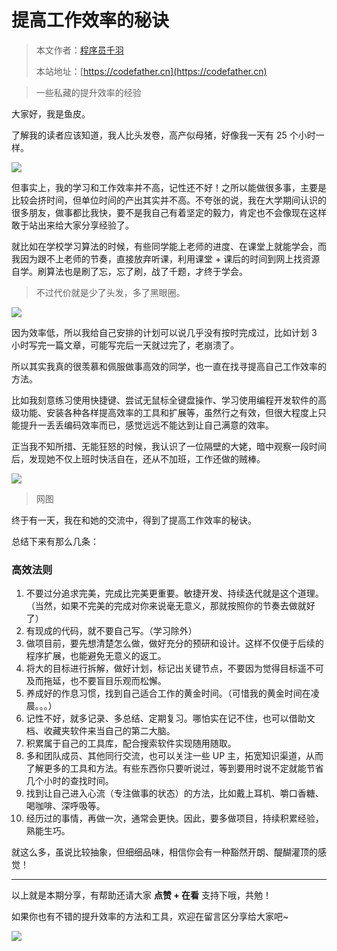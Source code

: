 # 提高工作效率的秘诀

> 本文作者：[程序员千羽](https://yuyuanweb.feishu.cn/wiki/Abldw5WkjidySxkKxU2cQdAtnah)
>
> 本站地址：[https://codefather.cn](https://codefather.cn)

> 一些私藏的提升效率的经验

大家好，我是鱼皮。

了解我的读者应该知道，我人比头发卷，高产似母猪，好像我一天有 25 个小时一样。

![](https://pic.yupi.icu/5563/202311060822652.png)

但事实上，我的学习和工作效率并不高，记性还不好！之所以能做很多事，主要是比较会挤时间，但单位时间的产出其实并不高。不夸张的说，我在大学期间认识的很多朋友，做事都比我快，要不是我自己有着坚定的毅力，肯定也不会像现在这样敢于站出来给大家分享经验了。

就比如在学校学习算法的时候，有些同学能上老师的进度、在课堂上就能学会，而我因为跟不上老师的节奏，直接放弃听课，利用课堂 + 课后的时间到网上找资源自学。刷算法也是刷了忘，忘了刷，战了千题，才终于学会。

> 不过代价就是少了头发，多了黑眼圈。

![](https://pic.yupi.icu/5563/202311060822299.png)

因为效率低，所以我给自己安排的计划可以说几乎没有按时完成过，比如计划 3 小时写完一篇文章，可能写完后一天就过完了，老崩溃了。

所以其实我真的很羡慕和佩服做事高效的同学，也一直在找寻提高自己工作效率的方法。

比如我刻意练习使用快捷键、尝试无鼠标全键盘操作、学习使用编程开发软件的高级功能、安装各种各样提高效率的工具和扩展等，虽然行之有效，但很大程度上只能提升一丢丢编码效率而已，感觉远远不能达到让自己满意的效率。

正当我不知所措、无能狂怒的时候，我认识了一位隔壁的大姥，暗中观察一段时间后，发现她不仅上班时快活自在，还从不加班，工作还做的贼棒。

![](https://pic.yupi.icu/5563/202311060822028.png)

> 网图

终于有一天，我在和她的交流中，得到了提高工作效率的秘诀。

总结下来有那么几条：

### 高效法则

1. 不要过分追求完美，完成比完美更重要。敏捷开发、持续迭代就是这个道理。（当然，如果不完美的完成对你来说毫无意义，那就按照你的节奏去做就好了）
2. 有现成的代码，就不要自己写。（学习除外）
3. 做项目前，要先想清楚怎么做，做好充分的预研和设计。这样不仅便于后续的程序扩展，也能避免无意义的返工。
4. 将大的目标进行拆解，做好计划，标记出关键节点，不要因为觉得目标遥不可及而拖延，也不要盲目乐观而松懈。
5. 养成好的作息习惯，找到自己适合工作的黄金时间。（可惜我的黄金时间在凌晨。。。）
6. 记性不好，就多记录、多总结、定期复习。哪怕实在记不住，也可以借助文档、收藏夹软件来当自己的第二大脑。
7. 积累属于自己的工具库，配合搜索软件实现随用随取。
8. 多和团队成员、其他同行交流，也可以关注一些 UP 主，拓宽知识渠道，从而了解更多的工具和方法。有些东西你只要听说过，等到要用时说不定就能节省几个小时的查找时间。
9. 找到让自己进入心流（专注做事的状态）的方法，比如戴上耳机、嚼口香糖、喝咖啡、深呼吸等。
10. 经历过的事情，再做一次，通常会更快。因此，要多做项目，持续积累经验，熟能生巧。

就这么多，虽说比较抽象，但细细品味，相信你会有一种豁然开朗、醍醐灌顶的感觉！



------


以上就是本期分享，有帮助还请大家 **点赞 + 在看** 支持下哦，共勉！

如果你也有不错的提升效率的方法和工具，欢迎在留言区分享给大家吧~

![](https://pic.yupi.icu/5563/202311060822615.png)